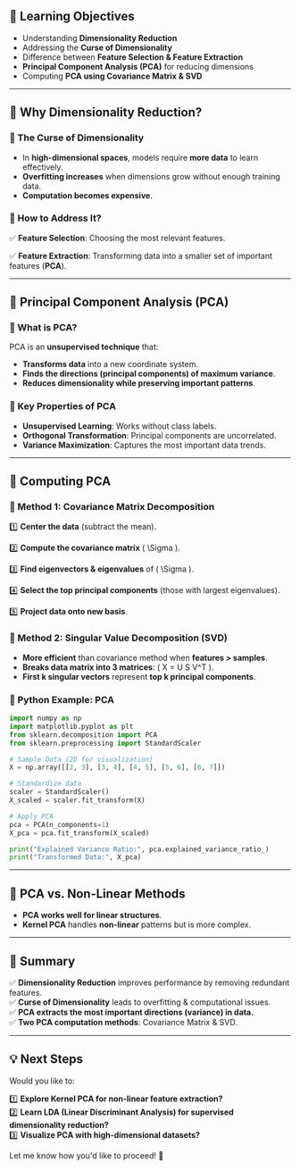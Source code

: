 ## 🔹 Learning Objectives
- Understanding **Dimensionality Reduction**
- Addressing the **Curse of Dimensionality**
- Difference between **Feature Selection & Feature Extraction**
- **Principal Component Analysis (PCA)** for reducing dimensions
- Computing **PCA using Covariance Matrix & SVD**

---

## 🔹 Why Dimensionality Reduction?
### 📌 The Curse of Dimensionality
- In **high-dimensional spaces**, models require **more data** to learn effectively.
- **Overfitting increases** when dimensions grow without enough training data.
- **Computation becomes expensive**.

### 📌 How to Address It?

✅ **Feature Selection**: Choosing the most relevant features.

✅ **Feature Extraction**: Transforming data into a smaller set of important features (**PCA**).

---

## 🔹 Principal Component Analysis (PCA)
### 📌 What is PCA?

PCA is an **unsupervised technique** that:

- **Transforms data** into a new coordinate system.
- **Finds the directions (principal components) of maximum variance**.
- **Reduces dimensionality while preserving important patterns**.

### 📌 Key Properties of PCA
- **Unsupervised Learning**: Works without class labels.
- **Orthogonal Transformation**: Principal components are uncorrelated.
- **Variance Maximization**: Captures the most important data trends.

---

## 🔹 Computing PCA
### 📌 Method 1: Covariance Matrix Decomposition

1️⃣ **Center the data** (subtract the mean).

2️⃣ **Compute the covariance matrix** \( \Sigma \).

3️⃣ **Find eigenvectors & eigenvalues** of \( \Sigma \).

4️⃣ **Select the top principal components** (those with largest eigenvalues).

5️⃣ **Project data onto new basis**.

### 📌 Method 2: Singular Value Decomposition (SVD)
- **More efficient** than covariance method when **features > samples**.
- **Breaks data matrix into 3 matrices**: \( X = U S V^T \).
- **First k singular vectors** represent **top k principal components**.

### 📌 Python Example: PCA
```python
import numpy as np
import matplotlib.pyplot as plt
from sklearn.decomposition import PCA
from sklearn.preprocessing import StandardScaler

# Sample Data (2D for visualization)
X = np.array([[2, 3], [3, 4], [4, 5], [5, 6], [6, 7]])

# Standardize data
scaler = StandardScaler()
X_scaled = scaler.fit_transform(X)

# Apply PCA
pca = PCA(n_components=1)
X_pca = pca.fit_transform(X_scaled)

print("Explained Variance Ratio:", pca.explained_variance_ratio_)
print("Transformed Data:", X_pca)
```

---

## 🔹 PCA vs. Non-Linear Methods
- **PCA works well for linear structures**.
- **Kernel PCA** handles **non-linear** patterns but is more complex.

---

## 🔹 Summary

✅ **Dimensionality Reduction** improves performance by removing redundant features.  
✅ **Curse of Dimensionality** leads to overfitting & computational issues.  
✅ **PCA extracts the most important directions (variance) in data.**  
✅ **Two PCA computation methods**: Covariance Matrix & SVD.  

---

## 💡 Next Steps

Would you like to:

1️⃣ **Explore Kernel PCA for non-linear feature extraction?**  
2️⃣ **Learn LDA (Linear Discriminant Analysis) for supervised dimensionality reduction?**  
3️⃣ **Visualize PCA with high-dimensional datasets?**  

Let me know how you'd like to proceed! 🚀
